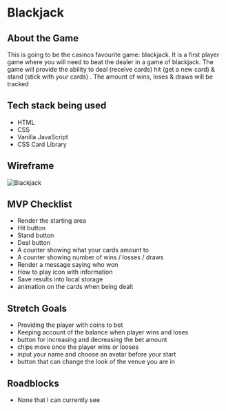 # Blackjack



## About the Game

This is going to be the casinos favourite game: blackjack. It is a first player game where you will need to beat the dealer in a game of blackjack. The game will provide the ability to deal (receive cards) hit (get a new card) & stand (stick with your cards) . The amount of wins, loses & draws will be tracked



## Tech stack being used

- HTML
- CSS
- Vanilla JavaScript
- CSS Card Library



## Wireframe

![Blackjack](https://res.cloudinary.com/dtjasyr7k/image/upload/v1696548268/Group_5_vvbyfx.png)



## MVP Checklist

- Render the starting area
- Hit button
- Stand button
- Deal button
- A counter showing what your cards amount to
- A counter showing number of wins / losses / draws
- Render a message saying who won
- How to play icon with information
- Save results into local storage
- animation on the cards when being dealt 



## Stretch Goals

- Providing the player with coins to bet
- Keeping account of the balance when player wins and loses
- button for increasing and decreasing the bet amount
- chips move once the player wins or looses
- input your name and choose an avatar before your start
- button that can change the look of the venue you are in

## Roadblocks

- None that I can currently see
